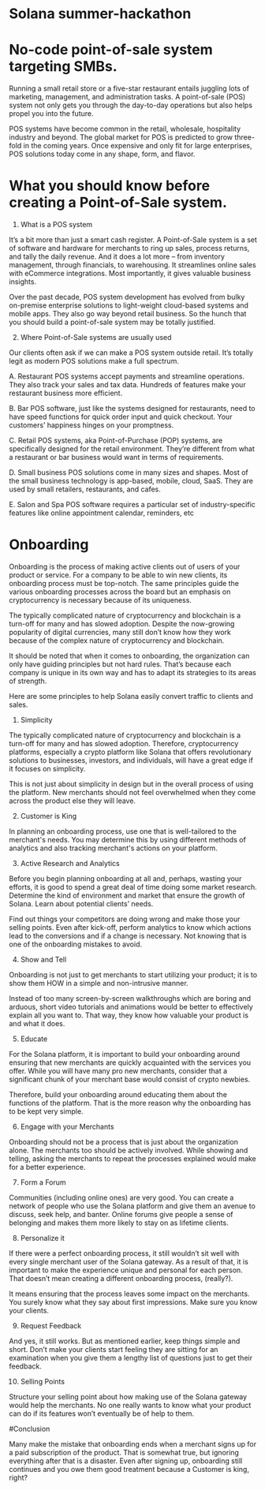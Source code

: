 # Solana summer-hackathon

# No-code point-of-sale system targeting SMBs.

Running a small retail store or a five-star restaurant entails juggling lots of marketing, management, and administration tasks. A point-of-sale (POS) system not only gets you through the day-to-day operations but also helps propel you into the future.

POS systems have become common in the retail, wholesale, hospitality industry and beyond. The global market for POS is predicted to grow three-fold in the coming years. Once expensive and only fit for large enterprises, POS solutions today come in any shape, form, and flavor. 

# What you should know before creating a Point-of-Sale system.

1. What is a POS system

It’s a bit more than just a smart cash register. A Point-of-Sale system is a set of software and hardware for merchants to ring up sales, process returns, and tally the daily revenue. And it does a lot more – from inventory management, through financials, to warehousing. It streamlines online sales with eCommerce integrations. Most importantly, it gives valuable business insights.

Over the past decade, POS system development has evolved from bulky on-premise enterprise solutions to light-weight cloud-based systems and mobile apps. They also go way beyond retail business. So the hunch that you should build a point-of-sale system may be totally justified.

2. Where Point-of-Sale systems are usually used

Our clients often ask if we can make a POS system outside retail. It’s totally legit as modern POS solutions make a full spectrum.

A. Restaurant POS systems accept payments and streamline operations. They also track your sales and tax data. Hundreds of features make your restaurant business more efficient.

B. Bar POS software, just like the systems designed for restaurants, need to have speed functions for quick order input and quick checkout. Your customers’ happiness hinges on your promptness.

C. Retail POS systems, aka Point-of-Purchase (POP) systems, are specifically designed for the retail environment. They’re different from what a restaurant or bar business would want in terms of requirements.

D. Small business POS solutions come in many sizes and shapes. Most of the small business technology is app-based, mobile, cloud, SaaS. They are used by small retailers, restaurants, and cafes.

E. Salon and Spa POS software requires a particular set of industry-specific features like online appointment calendar, reminders, etc


# Onboarding 

Onboarding is the process of making active clients out of users of your product or service. For a company to be able to win new clients, its onboarding process must be top-notch. The same principles guide the various onboarding processes across the board but an emphasis on cryptocurrency is necessary because of its uniqueness. 

The typically complicated nature of cryptocurrency and blockchain is a turn-off for many and has slowed adoption. 
Despite the now-growing popularity of digital currencies, many still don’t know how they work because of the complex nature of cryptocurrency and blockchain.

It should be noted that when it comes to onboarding, the organization can only have guiding principles but not hard rules. That’s because each company is unique in its own way and has to adapt its strategies to its areas of strength. 

Here are some principles to help Solana easily convert traffic to clients and sales.

1. Simplicity 

The typically complicated nature of cryptocurrency and blockchain is a turn-off for many and has slowed adoption. Therefore, cryptocurrency platforms, especially a crypto platform like Solana that offers revolutionary solutions to businesses, investors, and individuals, will have a great edge if it focuses on simplicity. 

This is not just about simplicity in design but in the overall process of using the platform. New merchants should not feel overwhelmed when they come across the product else they will leave.

2. Customer is King

In planning an onboarding process, use one that is well-tailored to the merchant's needs. You may determine this by using different methods of analytics and also tracking merchant's actions on your platform.

3. Active Research and Analytics

Before you begin planning onboarding at all and, perhaps, wasting your efforts, it is good to spend a great deal of time doing some market research. Determine the kind of environment and market that ensure the growth of Solana. Learn about potential clients’ needs.

Find out things your competitors are doing wrong and make those your selling points. Even after kick-off, perform analytics to know which actions lead to the conversions and if a change is necessary. Not knowing that is one of the onboarding mistakes to avoid.

4. Show and Tell

Onboarding is not just to get merchants to start utilizing your product; it is to show them HOW in a simple and non-intrusive manner. 

Instead of too many screen-by-screen walkthroughs which are boring and arduous, short video tutorials and animations would be better to effectively explain all you want to. That way, they know how valuable your product is and what it does.

5. Educate

For the Solana platform, it is important to build your onboarding around ensuring that new merchants are quickly acquainted with the services you offer. While you will have many pro new merchants, consider that a significant chunk of your merchant base would consist of crypto newbies.

Therefore, build your onboarding around educating them about the functions of the platform. That is the more reason why the onboarding has to be kept very simple.

6. Engage with your Merchants 

Onboarding should not be a process that is just about the organization alone. The merchants too should be actively involved. While showing and telling, asking the merchants to repeat the processes explained would make for a better experience.

7. Form a Forum

Communities (including online ones) are very good. You can create a network of people who use the Solana platform and give them an avenue to discuss, seek help, and banter. Online forums give people a sense of belonging and makes them more likely to stay on as lifetime clients.

8. Personalize it

If there were a perfect onboarding process, it still wouldn’t sit well with every single merchant user of the Solana gateway. As a result of that, it is important to make the experience unique and personal for each person. That doesn’t mean creating a different onboarding process, (really?). 

It means ensuring that the process leaves some impact on the merchants. You surely know what they say about first impressions. Make sure you know your clients. 

9. Request Feedback

And yes, it still works. But as mentioned earlier, keep things simple and short. Don’t make your clients start feeling they are sitting for an examination when you give them a lengthy list of questions just to get their feedback. 

10. Selling Points

Structure your selling point about how making use of the Solana gateway would help the merchants. No one really wants to know what your product can do if its features won’t eventually be of help to them. 


#Conclusion

Many make the mistake that onboarding ends when a merchant signs up for a paid subscription of the product. That is somewhat true, but ignoring everything after that is a disaster. Even after signing up, onboarding still continues and you owe them good treatment because a Customer is king, right?

